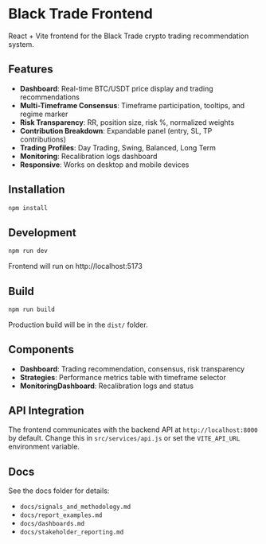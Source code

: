 # Black Trade Frontend

React + Vite frontend for the Black Trade crypto trading recommendation system.

## Features

- **Dashboard**: Real-time BTC/USDT price display and trading recommendations
- **Multi-Timeframe Consensus**: Timeframe participation, tooltips, and regime marker
- **Risk Transparency**: RR, position size, risk %, normalized weights
- **Contribution Breakdown**: Expandable panel (entry, SL, TP contributions)
- **Trading Profiles**: Day Trading, Swing, Balanced, Long Term
- **Monitoring**: Recalibration logs dashboard
- **Responsive**: Works on desktop and mobile devices

## Installation

```bash
npm install
```

## Development

```bash
npm run dev
```

Frontend will run on http://localhost:5173

## Build

```bash
npm run build
```

Production build will be in the `dist/` folder.

## Components

- **Dashboard**: Trading recommendation, consensus, risk transparency
- **Strategies**: Performance metrics table with timeframe selector
- **MonitoringDashboard**: Recalibration logs and status

## API Integration

The frontend communicates with the backend API at `http://localhost:8000` by default. Change this in `src/services/api.js` or set the `VITE_API_URL` environment variable.

## Docs
See the docs folder for details:
- `docs/signals_and_methodology.md`
- `docs/report_examples.md`
- `docs/dashboards.md`
- `docs/stakeholder_reporting.md`




